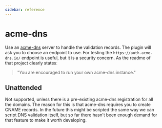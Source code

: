 ```yaml
---
sidebar: reference
---
```


# acme-dns
Use an [acme-dns](https://github.com/joohoi/acme-dns) server to handle the validation records. 
The plugin will ask you to choose an endpoint to use. For testing the `https://auth.acme-dns.io/` 
endpoint is useful, but it is a security concern. As the readme of that project clearly states: 

> "You are encouraged to run your own acme-dns instance."

## Unattended
Not supported, unless there is a pre-existing acme-dns registration for all the domains. 
The reason for this is that acme-dns requires you to create CNAME records. In the future this 
might be scripted the same way we can script DNS validation itself, but so far there hasn't been
enough demand for that feature to make it worth developing.